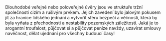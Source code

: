 <emphasis level="moderate">Dlouhodobé veřejné nebo poloveřejné úvěry jsou ve struktuře tržní společnosti<break time="0.3s"/> cizím a rušivým prvkem.</emphasis><break time="0.5s"/> Jejich zavedení bylo jalovým pokusem jít za hranice lidského jednání<break time="0.3s"/> a vytvořit sféru bezpečí a věčnosti,<break time="0.3s"/> která by byla vyňata z přechodnosti a nestability pozemských záležitostí.<break time="0.5s"/> <emphasis level="strong">Jaká je to arogantní troufalost,<break time="0.3s"/> půjčovat si a půjčovat peníze navždy,<break time="0.3s"/> uzavírat smlouvy navěčnost,<break time="0.3s"/> dělat ujednání pro všechny budoucí časy!</emphasis> 